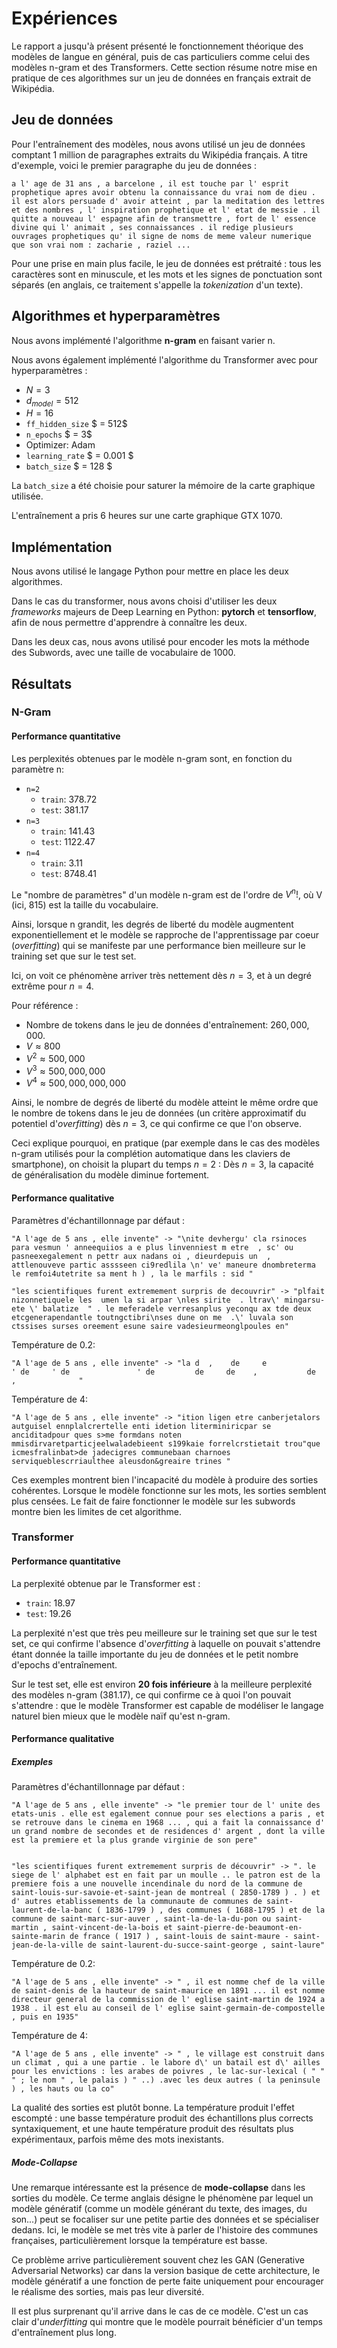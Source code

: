 # Expériences
Le rapport a jusqu'à présent présenté le fonctionnement théorique des modèles de langue en général, puis de cas particuliers comme celui des modèles n-gram et des Transformers.
Cette section résume notre mise en pratique de ces algorithmes sur un jeu de données en français extrait de Wikipédia.

## Jeu de données
Pour l'entraînement des modèles, nous avons utilisé un jeu de données comptant 1 million de paragraphes extraits du Wikipédia français.
A titre d'exemple, voici le premier paragraphe du jeu de données :

    a l' age de 31 ans , a barcelone , il est touche par l' esprit prophetique apres avoir obtenu la connaissance du vrai nom de dieu . il est alors persuade d' avoir atteint , par la meditation des lettres et des nombres , l' inspiration prophetique et l' etat de messie . il quitte a nouveau l' espagne afin de transmettre , fort de l' essence divine qui l' animait , ses connaissances . il redige plusieurs ouvrages prophetiques qu' il signe de noms de meme valeur numerique que son vrai nom : zacharie , raziel ...

Pour une prise en main plus facile, le jeu de données est prétraité : tous les caractères sont en minuscule, et les mots et les signes de ponctuation sont séparés (en anglais, ce traitement s'appelle la _tokenization_ d'un texte).

## Algorithmes et hyperparamètres
Nous avons implémenté l'algorithme **n-gram** en faisant varier n.

Nous avons également implémenté l'algorithme du Transformer avec pour hyperparamètres :

- $N = 3$
- $d_{model} = 512$
- $H = 16$
- `ff_hidden_size` $ = 512$
- `n_epochs` $ = 3$
- Optimizer: Adam
- `learning_rate` $ = 0.001 $
- `batch_size` $ = 128 $

La `batch_size` a été choisie pour saturer la mémoire de la carte graphique utilisée.

L'entraînement a pris 6 heures sur une carte graphique GTX 1070.

## Implémentation
Nous avons utilisé le langage Python pour mettre en place les deux algorithmes.

Dans le cas du transformer, nous avons choisi d'utiliser les deux *frameworks* majeurs de Deep Learning en Python: **pytorch** et **tensorflow**, afin de nous permettre d'apprendre à connaître les deux.

Dans les deux cas, nous avons utilisé pour encoder les mots la méthode des Subwords, avec une taille de vocabulaire de 1000.

## Résultats
### N-Gram
#### Performance quantitative

Les perplexités obtenues par le modèle n-gram sont, en fonction du paramètre n:

- `n=2`
    - `train`: $378.72$
    - `test`: $381.17$
- `n=3`
    - `train`: $141.43$
    - `test`: $1122.47$
- `n=4`
    - `train`: $3.11$
    - `test`: $8748.41$

Le "nombre de paramètres" d'un modèle n-gram est de l'ordre de $V^n!$, où V (ici, 815) est la taille du vocabulaire.

Ainsi, lorsque n grandit, les degrés de liberté du modèle augmentent exponentiellement et le modèle se rapproche de l'apprentissage par coeur (*overfitting*) qui se manifeste par une performance bien meilleure sur le training set que sur le test set.

Ici, on voit ce phénomène arriver très nettement dès $n=3$, et à un degré extrême pour $n=4$.

Pour référence :

- Nombre de tokens dans le jeu de données d'entraînement: $260,000,000$.
- $V \approx 800$
- $V^2 \approx 500,000$
- $V^3 \approx 500,000,000$
- $V^4 \approx 500,000,000,000$

Ainsi, le nombre de degrés de liberté du modèle atteint le même ordre que le nombre de tokens dans le jeu de données (un critère approximatif du potentiel d'*overfitting*) dès $n=3$, ce qui confirme ce que l'on observe.

Ceci explique pourquoi, en pratique (par exemple dans le cas des modèles n-gram utilisés pour la complétion automatique dans les claviers de smartphone), on choisit la plupart du temps $n=2$ : Dès $n=3$, la capacité de généralisation du modèle diminue fortement.

#### Performance qualitative
Paramètres d'échantillonnage par défaut :

    "A l'age de 5 ans , elle invente" -> "\nite devhergu' cla rsinoces para vesmun ' anneequiios a e plus linvenniest m etre  , sc' ou pasneexegalement n pettr aux nadans oi , dieurdepuis un  , attlenouveve partic asssseen ci9redlila \n' ve' maneure dnombreterma le remfoi4utetrite sa ment h ) , la le marfils : sid "

    "les scientifiques furent extremement surpris de decouvrir" -> "plfait nizonnetiquele les  umen la si arpar \nles sirite  . ltrav\' mingarsu-ete \' balatize  " . le meferadele verresanplus yeconqu ax tde deux  etcgenerapendantle toutngctibri\nses dune on me  .\' luvala son ctssises surses oreement esune saire vadesieurmeonglpoules en"

Température de 0.2:

    "A l'age de 5 ans , elle invente" -> "la d  ,    de     e                  ' de     ' de               ' de         de     de    ,           de      ,              "

Température de 4:

    "A l'age de 5 ans , elle invente" -> "ition ligen etre canberjetalors autguisel ennplalcrertelle enti idetion literminiricpar se anciditadpour ques s>me formdans noten mmisdirvaretparticjeelwaladebieent s199kaie forrelcrstietait trou"que icmesfralinbat>de jadecigres communebaan charnoes serviqueblescrriaulthee aleusdon&greaire trines "

Ces exemples montrent bien l'incapacité du modèle à produire des sorties cohérentes. Lorsque le modèle fonctionne sur les mots, les sorties semblent plus censées. Le fait de faire fonctionner le modèle sur les subwords montre bien les limites de cet algorithme.

### Transformer
#### Performance quantitative
La perplexité obtenue par le Transformer est :

- `train`: $18.97$
- `test`: $19.26$

La perplexité n'est que très peu meilleure sur le training set que sur le test set, ce qui confirme l'absence d'*overfitting* à laquelle on pouvait s'attendre étant donnée la taille importante du jeu de données et le petit nombre d'epochs d'entraînement.

Sur le test set, elle est environ **20 fois inférieure** à la meilleure perplexité des modèles n-gram ($381.17$), ce qui confirme ce à quoi l'on pouvait s'attendre : que le modèle Transformer est capable de modéliser le langage naturel bien mieux que le modèle naïf qu'est n-gram.

#### Performance qualitative
##### Exemples
Paramètres d'échantillonnage par défaut :

    "A l'age de 5 ans , elle invente" -> "le premier tour de l' unite des etats-unis . elle est egalement connue pour ses elections a paris , et se retrouve dans le cinema en 1968 ... , qui a fait la connaissance d' un grand nombre de secondes et de residences d' argent , dont la ville est la premiere et la plus grande virginie de son pere"


    "les scientifiques furent extremement surpris de découvrir" -> ". le siege de l' alphabet est en fait par un moulle .. le patron est de la premiere fois a une nouvelle incendinale du nord de la commune de saint-louis-sur-savoie-et-saint-jean de montreal ( 2850-1789 ) . ) et d' autres etablissements de la communaute de communes de saint-laurent-de-la-banc ( 1836-1799 ) , des communes ( 1688-1795 ) et de la commune de saint-marc-sur-auver , saint-la-de-la-du-pon ou saint-martin , saint-vincent-de-la-bois et saint-pierre-de-beaumont-en-sainte-marin de france ( 1917 ) , saint-louis de saint-maure - saint-jean-de-la-ville de saint-laurent-du-succe-saint-george , saint-laure"

Température de 0.2:

    "A l'age de 5 ans , elle invente" -> " , il est nomme chef de la ville de saint-denis de la hauteur de saint-maurice en 1891 ... il est nomme directeur general de la commission de l' eglise saint-martin de 1924 a 1938 . il est elu au conseil de l' eglise saint-germain-de-compostelle , puis en 1935"

Température de 4:

    "A l'age de 5 ans , elle invente" -> " , le village est construit dans un climat , qui a une partie . le labore d\' un batail est d\' ailles pour les envictions : les arabes de poivres , le lac-sur-lexical ( " " " ; le nom " , le palais ) " ..) .avec les deux autres ( la peninsule ) , les hauts ou la co"

La qualité des sorties est plutôt bonne. La température produit l'effet escompté : une basse température produit des échantillons plus corrects syntaxiquement, et une haute température produit des résultats plus expérimentaux, parfois même des mots inexistants.

##### Mode-Collapse
Une remarque intéressante est la présence de **mode-collapse** dans les sorties du modèle. Ce terme anglais désigne le phénomène par lequel un modèle génératif (comme un modèle générant du texte, des images, du son...) peut se focaliser sur une petite partie des données et se spécialiser dedans. Ici, le modèle se met très vite à parler de l'histoire des communes françaises, particulièrement lorsque la température est basse.

Ce problème arrive particulièrement souvent chez les GAN (Generative Adversarial Networks) car dans la version basique de cette architecture, le modèle génératif a une fonction de perte faite uniquement pour encourager le réalisme des sorties, mais pas leur diversité.

Il est plus surprenant qu'il arrive dans le cas de ce modèle. C'est un cas clair d'*underfitting* qui montre que le modèle pourrait bénéficier d'un temps d'entraînement plus long.
